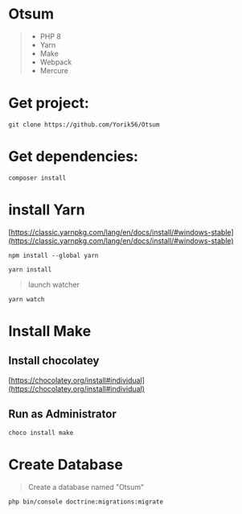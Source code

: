 # Otsum

> - PHP 8
> - Yarn
> - Make
> - Webpack
> - Mercure

# Get project: 

`git clone https://github.com/Yorik56/Otsum`

# Get dependencies: 
`composer install`

# install Yarn
[https://classic.yarnpkg.com/lang/en/docs/install/#windows-stable](https://classic.yarnpkg.com/lang/en/docs/install/#windows-stable)

`npm install --global yarn` 

`yarn install`

> launch watcher

`yarn watch`

# Install Make

## Install chocolatey
[https://chocolatey.org/install#individual](https://chocolatey.org/install#individual)

## Run as Administrator
`choco install make`

# Create Database
>Create a database named "Otsum"

`php bin/console doctrine:migrations:migrate`
